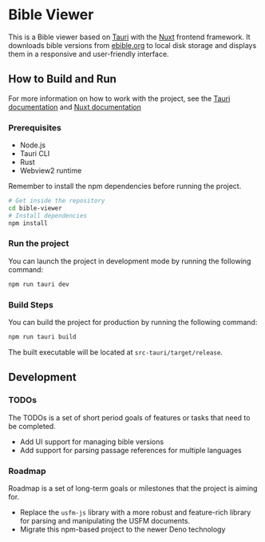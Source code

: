 # Bible Viewer

This is a Bible viewer based on [Tauri](https://tauri.app/) with the [Nuxt](https://nuxt.com/) frontend framework. It downloads bible versions from [ebible.org](https://ebible.org/) to local disk storage and displays them in a responsive and user-friendly interface.

## How to Build and Run

For more information on how to work with the project, see the [Tauri documentation](https://tauri.app/start/) and [Nuxt documentation](https://nuxt.com/docs/getting-started/installation)

### Prerequisites

- Node.js
- Tauri CLI
- Rust
- Webview2 runtime

Remember to install the npm dependencies before running the project.

```sh
# Get inside the repository
cd bible-viewer
# Install dependencies
npm install
```

### Run the project

You can launch the project in development mode by running the following command:

```sh
npm run tauri dev
```

### Build Steps

You can build the project for production by running the following command:

```sh
npm run tauri build
```

The built executable will be located at `src-tauri/target/release`.

## Development

### TODOs

The TODOs is a set of short period goals of features or tasks that need to be completed.

- Add UI support for managing bible versions
- Add support for parsing passage references for multiple languages

### Roadmap

Roadmap is a set of long-term goals or milestones that the project is aiming for.

- Replace the `usfm-js` library with a more robust and feature-rich library for parsing and manipulating the USFM documents.
- Migrate this npm-based project to the newer Deno technology
